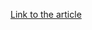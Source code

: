 [Link to the article](https://www.cisa.gov/news-events/alerts/2025/08/05/cisa-releases-two-industrial-control-systems-advisories)
